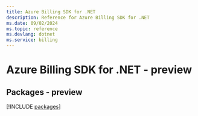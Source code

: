 ```yaml
---
title: Azure Billing SDK for .NET
description: Reference for Azure Billing SDK for .NET
ms.date: 09/02/2024
ms.topic: reference
ms.devlang: dotnet
ms.service: billing
---
```

# Azure Billing SDK for .NET - preview
## Packages - preview
[!INCLUDE [packages](billing-index.md)]